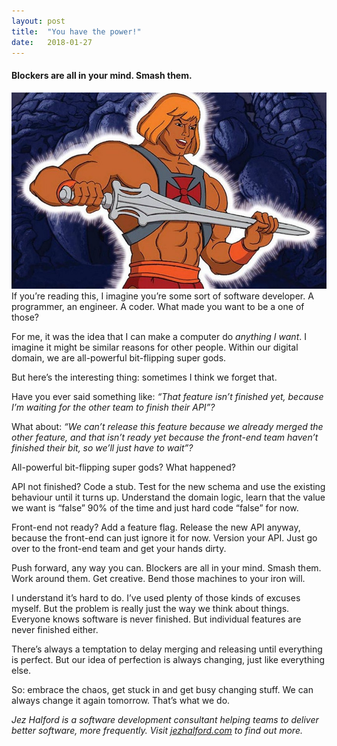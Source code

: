 ```yaml
---
layout:	post
title:	"You have the power!"
date:	2018-01-27
---
```


  #### Blockers are all in your mind. Smash them.

![](/img/0*JwVoxZkwcCsPjeDH.jpg)If you’re reading this, I imagine you’re some sort of software developer. A programmer, an engineer. A coder. What made you want to be a one of those?

For me, it was the idea that I can make a computer do *anything I want*. I imagine it might be similar reasons for other people. Within our digital domain, we are all-powerful bit-flipping super gods.

But here’s the interesting thing: sometimes I think we forget that.

Have you ever said something like: *“That feature isn’t finished yet, because I’m waiting for the other team to finish their API”?*

What about: *“We can’t release this feature because we already merged the other feature, and that isn’t ready yet because the front-end team haven’t finished their bit, so we’ll just have to wait”?*

All-powerful bit-flipping super gods? What happened?

API not finished? Code a stub. Test for the new schema and use the existing behaviour until it turns up. Understand the domain logic, learn that the value we want is “false” 90% of the time and just hard code “false” for now.

Front-end not ready? Add a feature flag. Release the new API anyway, because the front-end can just ignore it for now. Version your API. Just go over to the front-end team and get your hands dirty.

Push forward, any way you can. Blockers are all in your mind. Smash them. Work around them. Get creative. Bend those machines to your iron will.

I understand it’s hard to do. I’ve used plenty of those kinds of excuses myself. But the problem is really just the way we think about things. Everyone knows software is never finished. But individual features are never finished either.

There’s always a temptation to delay merging and releasing until everything is perfect. But our idea of perfection is always changing, just like everything else.

So: embrace the chaos, get stuck in and get busy changing stuff. We can always change it again tomorrow. That’s what we do.

*Jez Halford is a software development consultant helping teams to deliver better software, more frequently. Visit *[*jezhalford.com*](https://jezhalford.com)* to find out more.*

  